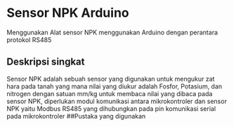# Sensor NPK Arduino
Menggunakan Alat sensor NPK menggunakan Arduino dengan perantara protokol RS485
## Deskripsi singkat
Sensor NPK adalah sebuah sensor yang digunakan untuk mengukur zat hara pada tanah yang mana nilai yang diukur adalah Fosfor, Potasium, dan nitrogen dengan satuan mm/kg
untuk membaca nilai yang dibaca pada sensor NPK, diperlukan modul komunikasi antara mikrokontroler dan sensor NPK yaitu Modbus RS485 yang dihubungkan pada pin komunikasi serial pada mikrokontroler
##Pustaka yang digunakan


